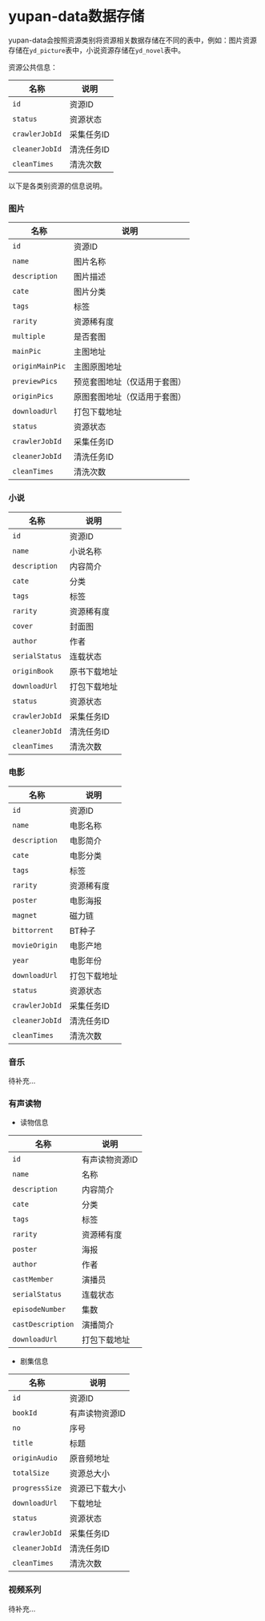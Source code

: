 # yupan-data数据存储

yupan-data会按照资源类别将资源相关数据存储在不同的表中，例如：图片资源存储在`yd_picture`表中，小说资源存储在`yd_novel`表中。

资源公共信息：

| 名称             | 说明     |
|----------------|--------|
| `id`           | 资源ID   |
| `status`       | 资源状态   |
| `crawlerJobId` | 采集任务ID |
| `cleanerJobId` | 清洗任务ID |
| `cleanTimes`   | 清洗次数   |

以下是各类别资源的信息说明。

### 图片

| 名称              | 说明             |
|-----------------|----------------|
| `id`            | 资源ID           |
| `name`          | 图片名称           |
| `description`   | 图片描述           |
| `cate`          | 图片分类           |
| `tags`          | 标签             |
| `rarity`        | 资源稀有度          |
| `multiple`      | 是否套图           |
| `mainPic`       | 主图地址           |
| `originMainPic` | 主图原图地址         |
| `previewPics`   | 预览套图地址（仅适用于套图） |
| `originPics`    | 原图套图地址（仅适用于套图） |
| `downloadUrl`   | 打包下载地址         |
| `status`        | 资源状态           |
| `crawlerJobId`  | 采集任务ID         |
| `cleanerJobId`  | 清洗任务ID         |
| `cleanTimes`    | 清洗次数           |

### 小说

| 名称             | 说明     |
|----------------|--------|
| `id`           | 资源ID   |
| `name`         | 小说名称   |
| `description`  | 内容简介   |
| `cate`         | 分类     |
| `tags`         | 标签     |
| `rarity`       | 资源稀有度  |
| `cover`        | 封面图    |
| `author`       | 作者     |
| `serialStatus` | 连载状态   |
| `originBook`   | 原书下载地址 |
| `downloadUrl`  | 打包下载地址 |
| `status`       | 资源状态   |
| `crawlerJobId` | 采集任务ID |
| `cleanerJobId` | 清洗任务ID |
| `cleanTimes`   | 清洗次数   |

### 电影

| 名称             | 说明     |
|----------------|--------|
| `id`           | 资源ID   |
| `name`         | 电影名称   |
| `description`  | 电影简介   |
| `cate`         | 电影分类   |
| `tags`         | 标签     |
| `rarity`       | 资源稀有度  |
| `poster`       | 电影海报   |
| `magnet`       | 磁力链    |
| `bittorrent`   | BT种子   |
| `movieOrigin`  | 电影产地   |
| `year`         | 电影年份   |
| `downloadUrl`  | 打包下载地址 |
| `status`       | 资源状态   |
| `crawlerJobId` | 采集任务ID |
| `cleanerJobId` | 清洗任务ID |
| `cleanTimes`   | 清洗次数   |

### 音乐

待补充...

### 有声读物

- 读物信息

| 名称                | 说明       |
|-------------------|----------|
| `id`              | 有声读物资源ID |
| `name`            | 名称       |
| `description`     | 内容简介     |
| `cate`            | 分类       |
| `tags`            | 标签       |
| `rarity`          | 资源稀有度    |
| `poster`          | 海报       |
| `author`          | 作者       |
| `castMember`      | 演播员      |
| `serialStatus`    | 连载状态     |
| `episodeNumber`   | 集数       |
| `castDescription` | 演播简介     |
| `downloadUrl`     | 打包下载地址   |

- 剧集信息

| 名称             | 说明       |
|----------------|----------|
| `id`           | 资源ID     |
| `bookId`       | 有声读物资源ID |
| `no`           | 序号       |
| `title`        | 标题       |
| `originAudio`  | 原音频地址    |
| `totalSize`    | 资源总大小    |
| `progressSize` | 资源已下载大小  |
| `downloadUrl`  | 下载地址     |
| `status`       | 资源状态     |
| `crawlerJobId` | 采集任务ID   |
| `cleanerJobId` | 清洗任务ID   |
| `cleanTimes`   | 清洗次数     |

### 视频系列

待补充...